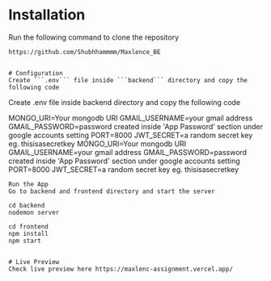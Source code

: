 # Installation
Run the following command to clone the repository
```
https://github.com/Shubhhammmm/Maxlence_BE


# Configuration
Create ```.env``` file inside ```backend``` directory and copy the following code

```

Create .env file inside backend directory and copy the following code

MONGO_URI=Your mongodb URI
GMAIL_USERNAME=your gmail address 
GMAIL_PASSWORD=password created inside 'App Password' section under google accounts setting
PORT=8000
JWT_SECRET=a random secret key eg. thisisasecretkey
MONGO_URI=Your mongodb URI
GMAIL_USERNAME=your gmail address 
GMAIL_PASSWORD=password created inside 'App Password' section under google accounts setting
PORT=8000
JWT_SECRET=a random secret key eg. thisisasecretkey
```
Run the App
Go to backend and frontend directory and start the server

cd backend
nodemon server

cd frontend
npm install
npm start


# Live Preview
Check live preview here https://maxlenc-assignment.vercel.app/

